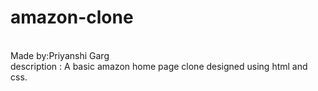 # amazon-clone
<br>
Made by:Priyanshi Garg
<br>
description : A basic amazon home page clone designed using html and css.
<br>
